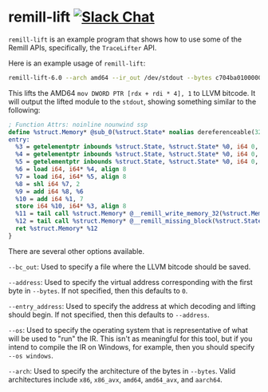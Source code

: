# remill-lift [![Slack Chat](http://slack.empirehacking.nyc/badge.svg)](https://slack.empirehacking.nyc/)

`remill-lift` is an example program that shows how to use some of the Remill
APIs, specifically, the `TraceLifter` API.

Here is an example usage of `remill-lift`:

```bash
remill-lift-6.0 --arch amd64 --ir_out /dev/stdout --bytes c704ba01000000
```

This lifts the AMD64 `mov DWORD PTR [rdx + rdi * 4], 1` to LLVM bitcode. It will output the lifted module to the `stdout`, showing something similar to the following:

```llvm
; Function Attrs: noinline nounwind ssp
define %struct.Memory* @sub_0(%struct.State* noalias dereferenceable(3280), i64, %struct.Memory* noalias) local_unnamed_addr #0 {
entry:
  %3 = getelementptr inbounds %struct.State, %struct.State* %0, i64 0, i32 6, i32 33, i32 0, i32 0
  %4 = getelementptr inbounds %struct.State, %struct.State* %0, i64 0, i32 6, i32 7, i32 0, i32 0
  %5 = getelementptr inbounds %struct.State, %struct.State* %0, i64 0, i32 6, i32 11, i32 0, i32 0
  %6 = load i64, i64* %4, align 8
  %7 = load i64, i64* %5, align 8
  %8 = shl i64 %7, 2
  %9 = add i64 %8, %6
  %10 = add i64 %1, 7
  store i64 %10, i64* %3, align 8
  %11 = tail call %struct.Memory* @__remill_write_memory_32(%struct.Memory* %2, i64 %9, i32 1) #3
  %12 = tail call %struct.Memory* @__remill_missing_block(%struct.State* nonnull %0, i64 %10, %struct.Memory* %11)
  ret %struct.Memory* %12
}
```

There are several other options available.

`--bc_out`: Used to specify a file where the LLVM bitcode should be saved.

`--address`: Used to specify the virtual address corresponding with the first byte in `--bytes`. If not specified, then this defaults to `0`.

`--entry_address`: Used to specify the address at which decoding and lifting should begin. If not specified, then this defaults to `--address`.

`--os`: Used to specify the operating system that is representative of what will be used to "run" the IR. This isn't as meaningful for this tool, but if you intend to compile the IR on Windows, for example, then you should specify `--os windows`.

`--arch`: Used to specify the architecture of the bytes in `--bytes`. Valid architectures include `x86`, `x86_avx`, `amd64`, `amd64_avx`, and `aarch64`.


